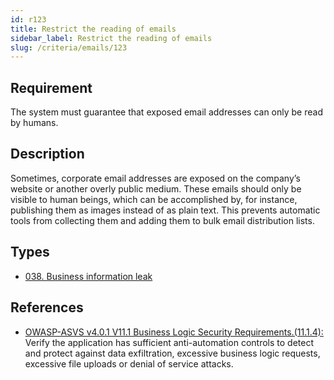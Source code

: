 ```yaml
---
id: r123
title: Restrict the reading of emails
sidebar_label: Restrict the reading of emails
slug: /criteria/emails/123
---
```


## Requirement

The system must guarantee that exposed email addresses
can only be read by humans.

## Description

Sometimes, corporate email addresses
are exposed on the company’s website
or another overly public medium.
These emails
should only be visible to human beings,
which can be accomplished by,
for instance,
publishing them as images
instead of as plain text.
This prevents automatic tools
from collecting them and adding them
to bulk email distribution lists.

## Types

- [038. Business information leak](/types/038)

## References

- [OWASP-ASVS v4.0.1 V11.1 Business Logic Security Requirements.(11.1.4):](https://owasp.org/www-pdf-archive/OWASP_Application_Security_Verification_Standard_4.0-en.pdf)
Verify the application
has sufficient anti-automation controls
to detect and protect against data exfiltration,
excessive business logic requests,
excessive file uploads
or denial of service attacks.
